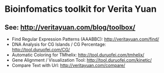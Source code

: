 # Bioinfomatics toolkit for Verita Yuan
## See: http://veritayuan.com/blog/toolbox/

* Find Regular Expression Patterns (AAABBC): http://veritayuan.com/find/
* DNA Analysis for CG Islands / CG Percentage: http://tool.duruofei.com/CG/
* Automatic Coloring for TMhelix: http://tool.duruofei.com/tmhelix/
* Gene Alignment / Visualization Tool: http://tool.duruofei.com/kinetic/
* Compare Text with Url: http://veritayuan.com/compare/